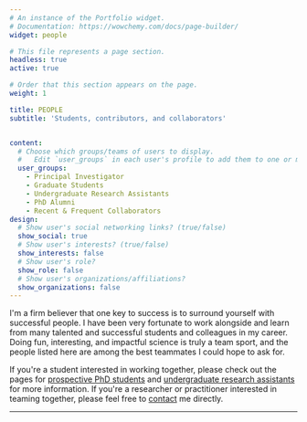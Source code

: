 ```yaml
---
# An instance of the Portfolio widget.
# Documentation: https://wowchemy.com/docs/page-builder/
widget: people

# This file represents a page section.
headless: true
active: true

# Order that this section appears on the page.
weight: 1

title: PEOPLE
subtitle: 'Students, contributors, and collaborators'


content:
  # Choose which groups/teams of users to display.
  #   Edit `user_groups` in each user's profile to add them to one or more of these groups.
  user_groups:
    - Principal Investigator
    - Graduate Students
    - Undergraduate Research Assistants
    - PhD Alumni
    - Recent & Frequent Collaborators
design:
  # Show user's social networking links? (true/false)
  show_social: true
  # Show user's interests? (true/false)
  show_interests: false
  # Show user's role?
  show_role: false
  # Show user's organizations/affiliations?
  show_organizations: false
---
```

I'm a firm believer that one key to success is to surround yourself with successful people. I have been very fortunate to work alongside and learn from many talented and successful students and colleagues in my career. Doing fun, interesting, and impactful science is truly a team sport, and the people listed here are among the best teammates I could hope to ask for. 

If you're a student interested in working together, please check out the pages for [prospective PhD students](/get-involved/prospective-phd-students) and [undergraduate research assistants](/get-involved/undergraduate-ra) for more information. If you're a researcher or practitioner interested in teaming together, please feel free to [contact](/#contact) me directly.
<hr>